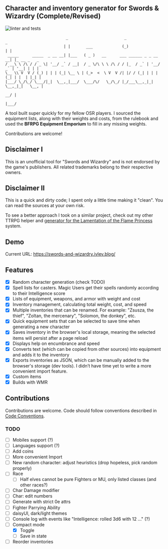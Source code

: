 ## Character and inventory generator for Swords & Wizardry (Complete/Revised)

![linter and tests](https://github.com/8kto/ttrpg-snw-generator/actions/workflows/main.yml/badge.svg)

```
                           _                         _                  _
                          | |       ___             (_)                | |
 _____      _____  _ __ __| |___   ( _ )   __      ___ ______ _ _ __ __| |_ __ _   _
/ __\ \ /\ / / _ \| '__/ _` / __|  / _ \/\ \ \ /\ / / |_  / _` | '__/ _` | '__| | | |
\__ \\ V  V / (_) | | | (_| \__ \ | (_>  <  \ V  V /| |/ / (_| | | | (_| | |  | |_| |
|___/ \_/\_/ \___/|_|  \__,_|___/  \___/\/   \_/\_/ |_/___\__,_|_|  \__,_|_|   \__, |
                                                                                __/ |
                                                                               |___/
```

A tool built super quickly for my fellow OSR players.
I sourced the equipment lists, along with their weights and costs, from the rulebook and used the **BFRPG Equipment Emporium** to fill in any missing weights.

Contributions are welcome!

## Disclaimer I

This is an unofficial tool for "Swords and Wizardry" and is not endorsed by the game's publishers.
All related trademarks belong to their respective owners.

## Disclaimer II

This is a quick and dirty code; I spent only a little time making it "clean". You can read the sources at your own risk.

To see a better approach I took on a similar project, check out my other TTRPG helper and [generator for the Lamentation of the Flame Princess](https://github.com/8kto/ttrpg-lotfp-helpers) system.

## Demo

Current URL: https://swords-and-wizardry.ivlev.blog/

## Features

- [x] Random character generation (check TODO)
- [x] Spell lists for casters. Magic Users get their spells randomly according to their Intelligence score
- [x] Lists of equipment, weapons, and armor with weight and cost
- [x] Inventory management, calculating total weight, cost, and speed
- [x] Multiple inventories that can be renamed. For example: "Zsusza, the thief", "Zoltan, the mercenary", "Solomon, the donkey", etc.
- [x] Quick equipment sets that can be selected to save time when generating a new character
- [x] Saves inventory in the browser's local storage, meaning the selected items will persist after a page reload
- [x] Displays help on encumbrance and speed
- [x] Converts text (which can be copied from other sources) into equipment and adds it to the inventory
- [x] Exports inventories as JSON, which can be manually added to the browser's storage (dev tools). I didn’t have time yet to write a more convenient import feature.
- [x] Custom items
- [x] Builds with WMR

## Contributions

Contributions are welcome. Code should follow conventions described in [Code Conventions](./CodeConventions.md).

### TODO

- [ ] Mobiles support (?)
- [ ] Languages support (?)
- [ ] Add coins
- [ ] More convenient Import
- [ ] New random character: adjust heuristics (drop hopeless, pick random properly)
- [ ] Race
  - [ ] Half elves cannot be pure Fighters or MU, only listed classes (and other races?)
- [ ] Char Damage modifier
- [ ] Char: edit numbers
- [ ] Generate with strict 0e attrs
- [ ] Fighter Parrying Ability
- [ ] daisyUI, dark/light themes
- [ ] Console log with events like "Intelligence: rolled 3d6 with 12 ..." (?)
- [ ] Compact mode
  - [x] Toggle
  - [ ] Save in state
- [ ] Reorder inventories
